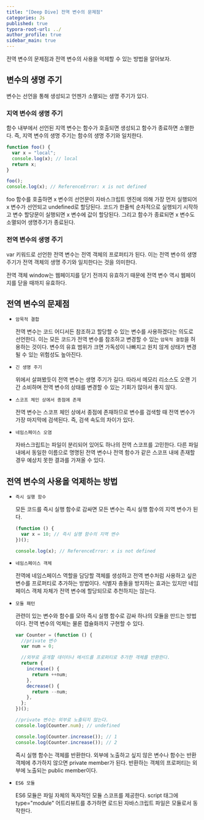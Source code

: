 ```yaml
---
title: "[Deep Dive] 전역 변수의 문제점"
categories: Js
published: true
typora-root-url: ../
author_profile: true
sidebar_main: true
---
```


전역 변수의 문제점과 전역 변수의 사용을 억제할 수 있는 방법을 알아보자.

## 변수의 생명 주기

변수는 선언을 통해 생성되고 언젠가 소멸되는 생명 주기가 있다.

### 지역 변수의 생명 주기

함수 내부에서 선언된 지역 변수는 함수가 호출되면 생성되고 함수가 종료하면 소멸한다.
즉, 지역 변수의 생명 주기는 함수의 생명 주기와 일치한다.

```javascript
function foo() {
  var x = "local";
  console.log(x); // local
  return x;
}

foo();
console.log(x); // ReferenceError: x is not defined
```

foo 함수를 호출하면 x 변수의 선언문이 자바스크립트 엔진에 의해 가장 먼저 실행되어 x 변수가 선언되고 undefined로 할당된다.
코드가 한줄씩 순차적으로 실행되기 시작하고 변수 할당문이 실행되면 x 변수에 값이 할당된다.
그리고 함수가 종료되면 x 변수도 소멸되어 생명주기가 종료된다.

### 전역 변수의 생명 주기

var 키워드로 선언한 전역 변수는 전역 객체의 프로퍼티가 된다. 이는 전역 변수의 생명 주기가 전역 객체의 생명 주기와 일치한다는 것을 의미한다.

전역 객체 window는 웹페이지를 닫기 전까지 유효하기 때문에 전역 변수 역시 웹페이지를 닫을 때까지 유효하다.

## 전역 변수의 문제점

- `암묵적 결합`

  전역 변수는 코드 어디서든 참조하고 할당할 수 있는 변수를 사용하겠다는 의도로 선언한다.
  이는 모든 코드가 전역 변수를 참조하고 변경할 수 있는 `암묵적 결합`을 허용하는 것이다.
  변수의 유효 범위가 크면 가독성이 나빠지고 원치 않게 상태가 변경될 수 있는 위험성도 높아진다.

- `긴 생명 주기`

  위에서 살펴봤듯이 전역 변수는 생명 주기가 길다. 따라서 메모리 리소스도 오랜 기간 소비하며 전역 변수의 상태를 변경할 수 있는 기회가 많아서 좋지 않다.

- `스코프 체인 상에서 종점에 존재`

  전역 변수는 스코프 체인 상에서 종점에 존재하므로 변수를 검색할 때 전역 변수가 가장 마지막에 검색된다.
  즉, 검색 속도의 차이가 있다.

- `네임스페이스 오염`

  자바스크립트는 파일이 분리되어 있어도 하나의 전역 스코프를 고민한다.
  다른 파일 내에서 동일한 이름으로 명명된 전역 변수나 전역 함수가 같은 스코프 내에 존재할 경우 예상치 못한 결과를 가져올 수 있다.

## 전역 변수의 사용을 억제하는 방법

- `즉시 실행 함수`

  모든 코드를 즉시 실행 함수로 감싸면 모든 변수는 즉시 실행 함수의 지역 변수가 된다.

  ```javascript
  (function () {
    var x = 10; // 즉시 실행 함수의 지역 변수
  })();

  console.log(x); // ReferenceError: x is not defined
  ```

- `네임스페이스 객체`

  전역에 네임스페이스 역할을 담당할 객체를 생성하고 전역 변수처럼 사용하고 싶은 변수를 프로퍼티로 추가하는 방법이다.
  식별자 충돌을 방지하는 효과는 있지만 네임페이스 객체 자체가 전역 변수에 할당되므로 추천하지는 않는다.

- `모듈 패턴`

  관련이 있는 변수와 함수를 모아 즉시 실행 함수로 감싸 하나의 모듈을 만드는 방법이다.
  전역 변수의 억제는 물론 캡슐화까지 구현할 수 있다.

  ```javascript
  var Counter = (function () {
    //private 변수
    var num = 0;

    //외부로 공개할 데이터나 메서드를 프로퍼티로 추가한 객체를 반환한다.
    return {
      increase() {
        return ++num;
      },
      decrease() {
        return --num;
      },
    };
  })();

  //private 변수는 외부로 노출되지 않는다.
  console.log(Counter.num); // undefined

  console.log(Counter.increase()); // 1
  console.log(Counter.increase()); // 2
  ```

  즉시 실행 함수는 객체를 반환한다. 외부에 노출하고 싶지 않은 변수나 함수는 반환 객체에 추가하지 않으면 private member가 된다.
  반환하는 객체의 프로퍼티는 외부에 노출되는 public member이다.

- `ES6 모듈`

  ES6 모듈은 파일 자체의 독자적인 모듈 스코프를 제공한다.
  script 태그에 type="module" 어트리뷰트를 추가하면 로드된 자바스크립트 파일은 모듈로서 동작한다.

